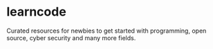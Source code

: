 # learncode
Curated resources for newbies to get started with programming, open source, cyber security and many more fields.

